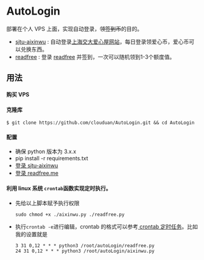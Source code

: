 # AutoLogin

部署在个人 VPS 上面，实现自动登录，~~领签到币~~的目的。
- [sjtu-aixinwu](./sjtu-aixinwu) : 自动登录[上海交大爱心屋网站](http://aixinwu.sjtu.edu.cn/index.php/home "SJTU爱心屋")，每日登录领爱心币，爱心币可以兑换东西。
- [readfree](./readfree) : 登录 [readfree](http://readfree.me "readfree") 并签到，一次可以随机领到1-3个额度值。

## 用法
#### 购买 VPS
#### 克隆库
   `$ git clone https://github.com/clouduan/AutoLogin.git && cd AutoLogin`
#### 配置
- 确保 python 版本为 3.x.x
- pip install -r requirements.txt
- [登录 sjtu-aixinwu](./sjtu-aixinwu/README.md)
- [登录 readfree.me](./readfree/README.md)

#### 利用 linux 系统 `crontab`函数实现定时执行。
- 先给以上脚本赋予执行权限

    `sudo chmod +x ./aixinwu.py ./readfree.py`

- 执行`crontab -e`进行编辑，crontab 的格式可以参考[ crontab 定时任务](http://linuxtools-rst.readthedocs.io/zh_CN/latest/tool/crontab.html#crontab)。比如我的设置就是
    ```
    3 31 0,12 * * * python3 /root/autoLogin/readfree.py
    24 31 0,12 * * * python3 /root/autoLogin/aixinwu.py
    ```
